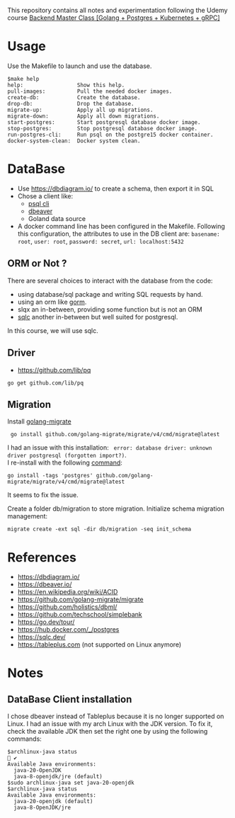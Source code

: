 This repository contains all notes and experimentation
following the Udemy course [Backend Master Class [Golang + Postgres + Kubernetes + gRPC]](https://www.udemy.com/course/backend-master-class-golang-postgresql-kubernetes/)

# Usage

Use the Makefile to launch and use the database.
```shell
$make help
help:                 Show this help.
pull-images:          Pull the needed docker images.
create-db:            Create the database.
drop-db:              Drop the database.
migrate-up:           Apply all up migrations.
migrate-down:         Apply all down migrations.
start-postgres:       Start postgresql database docker image.
stop-postgres:        Stop postgresql database docker image.
run-postgres-cli:     Run psql on the postgre15 docker container.
docker-system-clean:  Docker system clean.
```

# DataBase

* Use https://dbdiagram.io/ to create a schema, then export it in SQL
* Chose a client like:
    * [psql cli](https://www.postgresql.org/docs/13/app-psql.html)
    * [dbeaver](https://dbeaver.io/)
    * Goland data source
* A docker command line has been configured in the Makefile.
  Following this configuration,
  the attributes to use in the DB client are: `basename: root`, `user: root`, `password: secret`, `url: localhost:5432`

## ORM or Not ?

There are several choices to interact with the database from the code:
* using database/sql package and writing SQL requests by hand.
* using an orm like [gorm](https://github.com/go-gorm/gorm).
* slqx an in-between, providing some function but is not an ORM
* [sqlc](https://github.com/sqlc-dev/sqlc) another in-between but well suited for postgresql.

In this course, we will use sqlc.

## Driver

* https://github.com/lib/pq
```shell
go get github.com/lib/pq
```

## Migration 

Install [golang-migrate](https://github.com/golang-migrate/migrate) 
```shell
 go install github.com/golang-migrate/migrate/v4/cmd/migrate@latest
```

I had an issue with this installation: ` error: database driver: unknown driver postgresql (forgotten import?)`.  
I re-install with the following [command](https://github.com/golang-migrate/migrate/tree/master/cmd/migrate#versioned):
```shell
go install -tags 'postgres' github.com/golang-migrate/migrate/v4/cmd/migrate@latest
```
It seems to fix the issue.

Create a folder db/migration to store migration.
Initialize schema migration management:
```shell
migrate create -ext sql -dir db/migration -seq init_schema
```

# References

* https://dbdiagram.io/
* https://dbeaver.io/
* https://en.wikipedia.org/wiki/ACID
* https://github.com/golang-migrate/migrate
* https://github.com/holistics/dbml/
* https://github.com/techschool/simplebank
* https://go.dev/tour/
* https://hub.docker.com/_/postgres
* https://sqlc.dev/
* https://tableplus.com (not supported on Linux anymore)

# Notes

## DataBase Client installation

I chose dbeaver instead of Tableplus because it is no longer supported on Linux.
I had an issue with my arch Linux with the JDK version.
To fix it, check the available JDK then set the right one by using the following commands:
```shell
$archlinux-java status                                                                                      ✔ 
Available Java environments:
  java-20-OpenJDK
  java-8-openjdk/jre (default)
$sudo archlinux-java set java-20-openjdk
$archlinux-java status
Available Java environments:
  java-20-openjdk (default)
  java-8-OpenJDK/jre
```





